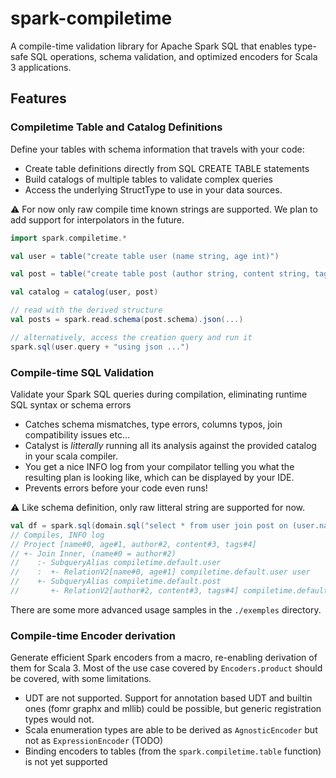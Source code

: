 # spark-compiletime

A compile-time validation library for Apache Spark SQL that enables type-safe SQL operations, schema validation, and optimized encoders for Scala 3 applications.

## Features

### Compiletime Table and Catalog Definitions

Define your tables with schema information that travels with your code:
- Create table definitions directly from SQL CREATE TABLE statements
- Build catalogs of multiple tables to validate complex queries
- Access the underlying StructType to use in your data sources.

:warning: For now only raw compile time known strings are supported. We plan to add support for interpolators in the future.

```scala
import spark.compiletime.*

val user = table("create table user (name string, age int)")

val post = table("create table post (author string, content string, tags array<string>)")

val catalog = catalog(user, post)

// read with the derived structure
val posts = spark.read.schema(post.schema).json(...)

// alternatively, access the creation query and run it
spark.sql(user.query + "using json ...")
```

### Compile-time SQL Validation

Validate your Spark SQL queries during compilation, eliminating runtime SQL syntax or schema errors
- Catches schema mismatches, type errors, columns typos, join compatibility issues etc...
- Catalyst is _litterally_ running all its analysis against the provided catalog in your scala compiler.
- You get a nice INFO log from your compilator telling you what the resulting plan is looking like, which can be displayed by your IDE.
- Prevents errors before your code even runs!

:warning: Like schema definition, only raw litteral string are supported for now.

```scala
val df = spark.sql(domain.sql("select * from user join post on (user.name = post.author)"))
// Compiles, INFO log
// Project [name#0, age#1, author#2, content#3, tags#4]
// +- Join Inner, (name#0 = author#2)
//    :- SubqueryAlias compiletime.default.user
//    :  +- RelationV2[name#0, age#1] compiletime.default.user user
//    +- SubqueryAlias compiletime.default.post
//       +- RelationV2[author#2, content#3, tags#4] compiletime.default.post post
```

There are some more advanced usage samples in the `./exemples` directory.

### Compile-time Encoder derivation

Generate efficient Spark encoders from a macro, re-enabling derivation of them for Scala 3.
Most of the use case covered by `Encoders.product` should be covered, with some limitations.
- UDT are not supported. Support for annotation based UDT and builtin ones (fomr graphx and mllib) could be possible, but generic registration types would not.
- Scala enumeration types are able to be derived as `AgnosticEncoder` but not as `ExpressionEncoder` (TODO)
- Binding encoders to tables (from the `spark.compiletime.table` function) is not yet supported
